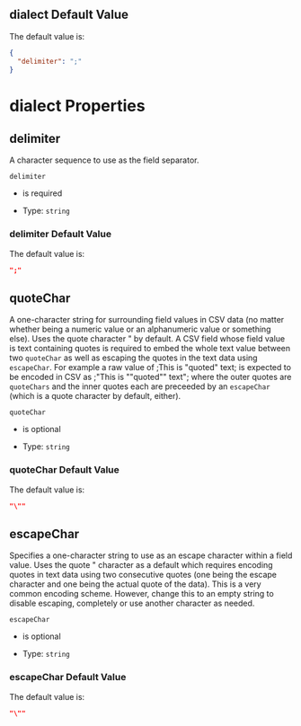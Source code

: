 ## dialect Default Value

The default value is:

```json
{
  "delimiter": ";"
}
```

# dialect Properties



## delimiter

A character sequence to use as the field separator.

`delimiter`

*   is required

*   Type: `string`

### delimiter Default Value

The default value is:

```json
";"
```

## quoteChar

A one-character string for surrounding field values in CSV data (no matter whether being a numeric value or an alphanumeric value or something else). Uses the quote character " by default. A CSV field whose field value is text containing quotes is required to embed the whole text value between two `quoteChar` as well as escaping the quotes in the text data using `escapeChar`. For example a raw value of ;This is "quoted" text; is expected to be encoded in CSV as ;"This is ""quoted"" text"; where the outer quotes are `quoteChars` and the inner quotes each are preceeded by an `escapeChar` (which is a quote character by default, either).

`quoteChar`

*   is optional

*   Type: `string`

### quoteChar Default Value

The default value is:

```json
"\""
```

## escapeChar

Specifies a one-character string to use as an escape character within a field value. Uses the quote " character as a default which requires encoding quotes in text data using two consecutive quotes (one being the escape character and one being the actual quote of the data). This is a very common encoding scheme. However, change this to an empty string to disable escaping, completely or use another character as needed.

`escapeChar`

*   is optional

*   Type: `string`

### escapeChar Default Value

The default value is:

```json
"\""
```
